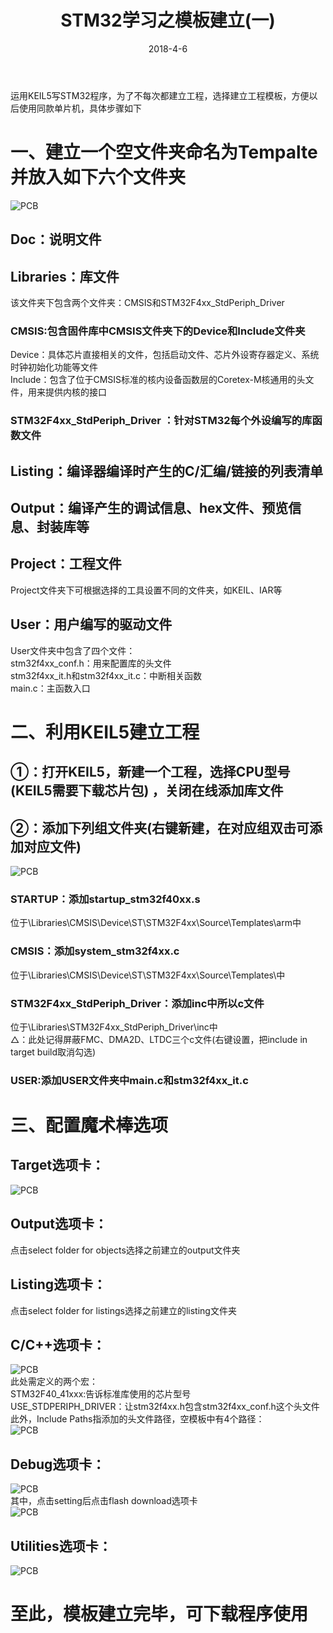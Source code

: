 ﻿---
layout: post
title: STM32学习之模板建立(一)
date: 2018-4-6
categories: blog
tags: [STM32,STM32F407ZGT6,KEIL5]
description: 文章金句。
---
运用KEIL5写STM32程序，为了不每次都建立工程，选择建立工程模板，方便以后使用同款单片机，具体步骤如下  
# 一、建立一个空文件夹命名为Tempalte并放入如下六个文件夹  
![PCB](https://github.com/SKYESCAPE/SKYESCAPE.GITHUB.IO/raw/master/article_image/stm32_tempalte_1.png)  
## Doc：说明文件  
## Libraries：库文件  
该文件夹下包含两个文件夹：CMSIS和STM32F4xx_StdPeriph_Driver  
### CMSIS:包含固件库中CMSIS文件夹下的Device和Include文件夹  
Device：具体芯片直接相关的文件，包括启动文件、芯片外设寄存器定义、系统时钟初始化功能等文件  
Include：包含了位于CMSIS标准的核内设备函数层的Coretex-M核通用的头文件，用来提供内核的接口  
### STM32F4xx_StdPeriph_Driver ：针对STM32每个外设编写的库函数文件  
## Listing：编译器编译时产生的C/汇编/链接的列表清单  
## Output：编译产生的调试信息、hex文件、预览信息、封装库等
## Project：工程文件  
Project文件夹下可根据选择的工具设置不同的文件夹，如KEIL、IAR等
## User：用户编写的驱动文件  
User文件夹中包含了四个文件：  
stm32f4xx_conf.h：用来配置库的头文件  
stm32f4xx_it.h和stm32f4xx_it.c：中断相关函数  
main.c：主函数入口  

# 二、利用KEIL5建立工程
## ①：打开KEIL5，新建一个工程，选择CPU型号(KEIL5需要下载芯片包) ，关闭在线添加库文件  
## ②：添加下列组文件夹(右键新建，在对应组双击可添加对应文件)  
![PCB](https://github.com/SKYESCAPE/SKYESCAPE.GITHUB.IO/raw/master/article_image/stm32_tempalte_2.png)  
### STARTUP：添加startup_stm32f40xx.s  
位于\Libraries\CMSIS\Device\ST\STM32F4xx\Source\Templates\arm中  
### CMSIS：添加system_stm32f4xx.c  
位于\Libraries\CMSIS\Device\ST\STM32F4xx\Source\Templates\中  
### STM32F4xx_StdPeriph_Driver：添加inc中所以c文件  
位于\Libraries\STM32F4xx_StdPeriph_Driver\inc中  
△：此处记得屏蔽FMC、DMA2D、LTDC三个c文件(右键设置，把include in target build取消勾选)
### USER:添加USER文件夹中main.c和stm32f4xx_it.c  

# 三、配置魔术棒选项  
## Target选项卡：  
![PCB](https://github.com/SKYESCAPE/SKYESCAPE.GITHUB.IO/raw/master/article_image/stm32_tempalte_3.png)  
## Output选项卡：  
点击select folder for objects选择之前建立的output文件夹  
## Listing选项卡：  
点击select folder for listings选择之前建立的listing文件夹  
## C/C++选项卡：  
![PCB](https://github.com/SKYESCAPE/SKYESCAPE.GITHUB.IO/raw/master/article_image/stm32_tempalte_4.png)  
此处需定义的两个宏：  
STM32F40_41xxx:告诉标准库使用的芯片型号  
USE_STDPERIPH_DRIVER：让stm32f4xx.h包含stm32f4xx_conf.h这个头文件  
此外，Include Paths指添加的头文件路径，空模板中有4个路径：  
![PCB](https://github.com/SKYESCAPE/SKYESCAPE.GITHUB.IO/raw/master/article_image/stm32_tempalte_8.png)  
## Debug选项卡：  
![PCB](https://github.com/SKYESCAPE/SKYESCAPE.GITHUB.IO/raw/master/article_image/stm32_tempalte_5.png)  
其中，点击setting后点击flash download选项卡  
![PCB](https://github.com/SKYESCAPE/SKYESCAPE.GITHUB.IO/raw/master/article_image/stm32_tempalte_6.png)  
## Utilities选项卡：  
![PCB](https://github.com/SKYESCAPE/SKYESCAPE.GITHUB.IO/raw/master/article_image/stm32_tempalte_7.png)  

# 至此，模板建立完毕，可下载程序使用